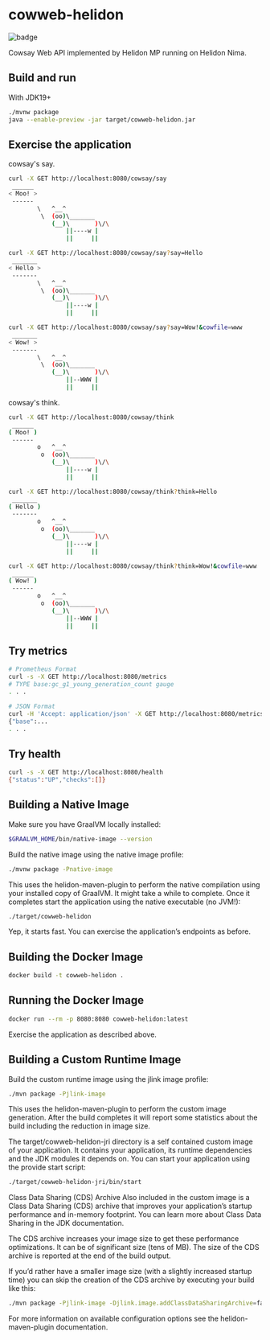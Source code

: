 # cowweb-helidon

![badge](https://github.com/oracle-japan/cowweb-helidon/actions/workflows/maven.yml/badge.svg)

Cowsay Web API implemented by Helidon MP running on Helidon Nima.

## Build and run

With JDK19+

```bash
./mvnw package
java --enable-preview -jar target/cowweb-helidon.jar
```

## Exercise the application

cowsay's say.

```bash
curl -X GET http://localhost:8080/cowsay/say
 ______
< Moo! >
 ------
        \   ^__^
         \  (oo)\_______
            (__)\       )\/\
                ||----w |
                ||     ||

curl -X GET http://localhost:8080/cowsay/say?say=Hello
 _______
< Hello >
 -------
        \   ^__^
         \  (oo)\_______
            (__)\       )\/\
                ||----w |
                ||     ||

curl -X GET http://localhost:8080/cowsay/say?say=Wow!&cowfile=www
 _______
< Wow! >
 -------
        \   ^__^
         \  (oo)\_______
            (__)\       )\/\
                ||--WWW |
                ||     ||
```

cowsay's think.

```bash
curl -X GET http://localhost:8080/cowsay/think
 ______
( Moo! )
 ------
        o   ^__^
         o  (oo)\_______
            (__)\       )\/\
                ||----w |
                ||     ||

curl -X GET http://localhost:8080/cowsay/think?think=Hello
 _______
( Hello )
 -------
        o   ^__^
         o  (oo)\_______
            (__)\       )\/\
                ||----w |
                ||     ||

curl -X GET http://localhost:8080/cowsay/think?think=Wow!&cowfile=www
 ______
( Wow! )
 ------
        o   ^__^
         o  (oo)\_______
            (__)\       )\/\
                ||--WWW |
                ||     ||
```

## Try metrics

```bash
# Prometheus Format
curl -s -X GET http://localhost:8080/metrics
# TYPE base:gc_g1_young_generation_count gauge
. . .

# JSON Format
curl -H 'Accept: application/json' -X GET http://localhost:8080/metrics
{"base":...
. . .
```

## Try health

```bash
curl -s -X GET http://localhost:8080/health
{"status":"UP","checks":[]}
```

## Building a Native Image

Make sure you have GraalVM locally installed:

```bash
$GRAALVM_HOME/bin/native-image --version
```

Build the native image using the native image profile:

```bash
./mvnw package -Pnative-image
```

This uses the helidon-maven-plugin to perform the native compilation using your installed copy of GraalVM. It might take a while to complete.
Once it completes start the application using the native executable (no JVM!):

```bash
./target/cowweb-helidon
```

Yep, it starts fast. You can exercise the application’s endpoints as before.

## Building the Docker Image

```bash
docker build -t cowweb-helidon .
```

## Running the Docker Image

```bash
docker run --rm -p 8080:8080 cowweb-helidon:latest
```

Exercise the application as described above.

## Building a Custom Runtime Image

Build the custom runtime image using the jlink image profile:

```bash
./mvn package -Pjlink-image
```

This uses the helidon-maven-plugin to perform the custom image generation.
After the build completes it will report some statistics about the build including the reduction in image size.

The target/cowweb-helidon-jri directory is a self contained custom image of your application. It contains your application,
its runtime dependencies and the JDK modules it depends on. You can start your application using the provide start script:

```bash
./target/cowweb-helidon-jri/bin/start
```

Class Data Sharing (CDS) Archive
Also included in the custom image is a Class Data Sharing (CDS) archive that improves your application’s startup
performance and in-memory footprint. You can learn more about Class Data Sharing in the JDK documentation.

The CDS archive increases your image size to get these performance optimizations. It can be of significant size (tens of MB).
The size of the CDS archive is reported at the end of the build output.

If you’d rather have a smaller image size (with a slightly increased startup time) you can skip the creation of the CDS
archive by executing your build like this:

```bash
./mvn package -Pjlink-image -Djlink.image.addClassDataSharingArchive=false
```

For more information on available configuration options see the helidon-maven-plugin documentation.
